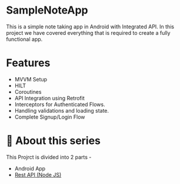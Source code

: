 # SampleNoteApp
This is a simple note taking app in Android with Integrated API. In this project we have covered everything that is required to create a fully functional app.
# Features
* MVVM Setup
* HILT
* Coroutines
* API Integration using Retrofit
* Interceptors for Authenticated Flows.
* Handling validations and loading state.
* Complete Signup/Login Flow
# 🚀 About this series
This Projrct is divided into 2 parts -
* Android App
* [Rest API (Node JS)](https://github.com/Pradum786/NoteAPI)
